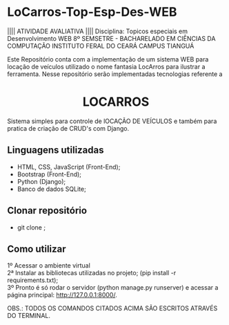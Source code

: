 # LoCarros-Top-Esp-Des-WEB
|||| ATIVIDADE AVALIATIVA ||||
Disciplina: Topicos especiais em Desenvolvimento WEB
8º SEMSETRE - BACHARELADO EM CIÊNCIAS DA COMPUTAÇÃO
INSTITUTO FERAL DO CEARÁ CAMPUS TIANGUÁ

Este Repositório conta com a implementação de um sistema WEB para locação de veículos
utilizado o nome fantasia LocArros para ilustrar a ferramenta. 
Nesse repositório serão implementadas tecnologias referente a 
<h1><center>LOCARROS</h1>

Sistema simples para controle de lOCAÇÃO DE VEÍCULOS  e também para pratica de criação de CRUD's com Django.

<h2>Linguagens utilizadas</h2>

* HTML, CSS, JavaScript (Front-End);
* Bootstrap (Front-End);
* Python (Django);
* Banco de dados SQLite;

<h2>Clonar repositório</h2>

* git clone ;

<h2>Como utilizar</h2>

1º Acessar o ambiente virtual <br>
2ª Instalar as bibliotecas utilizadas no projeto; (pip install -r requirements.txt);<br>
3º Pronto é só rodar o servidor (python manage.py runserver) e acessar a página principal: http://127.0.0.1:8000/.

OBS.: TODOS OS COMANDOS CITADOS ACIMA SÃO ESCRITOS ATRAVÉS DO TERMINAL.
